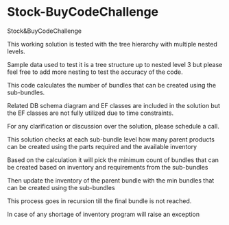 # Stock-BuyCodeChallenge
Stock&amp;BuyCodeChallenge

This working solution is tested with the tree hierarchy with multiple nested levels.

Sample data used to test it is a tree structure up to nested level 3 but please feel free to add more nesting to test the accuracy of the code.

This code calculates the number of bundles  that can be created using the sub-bundles. 

Related DB schema diagram and  EF classes are included in the solution but the EF classes are not fully utilized due to time constraints.

For any clarification or discussion  over the solution, please schedule a call. 

This solution checks at each sub-bundle level how many parent products can be created using the parts required and the available inventory

Based on the calculation it will pick the minimum count of bundles  that can be created based on inventory and requirements from the sub-bundles 

Then update the inventory of the parent bundle with the min bundles that can be created using the sub-bundles

This process goes in recursion till the final bundle is not reached.

In case of any shortage of inventory program will raise an exception   
